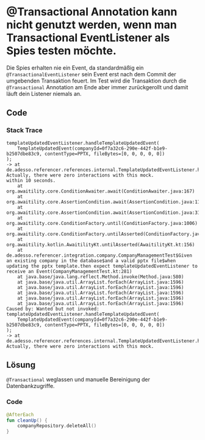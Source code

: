 # @Transactional Annotation kann nicht genutzt werden, wenn man Transactional EventListener als Spies testen möchte.

Die Spies erhalten nie ein Event, da standardmäßig ein `@TransactionalEventListener` sein Event erst nach dem Commit der umgebenden Transaktion feuert. Im Test wird die Transaktion durch die `@Transactional` Annotation am Ende aber immer zurückgerollt und damit läuft dein Listener niemals an.

## Code

### Stack Trace
```javastacktrace
templateUpdatedEventListener.handleTemplateUpdatedEvent(
	TemplateUpdatedEvent(companyId=0f7a32c6-290e-442f-b1e9-b2507dbe83c9, contentType=PPTX, fileBytes=[0, 0, 0, 0, 0])
);
-> at de.adesso.referencer.references.internal.TemplateUpdatedEventListener.handleTemplateUpdatedEvent(TemplateUpdatedEventListener.kt:20)
Actually, there were zero interactions with this mock.
within 10 seconds.
	at org.awaitility.core.ConditionAwaiter.await(ConditionAwaiter.java:167)
	at org.awaitility.core.AssertionCondition.await(AssertionCondition.java:119)
	at org.awaitility.core.AssertionCondition.await(AssertionCondition.java:31)
	at org.awaitility.core.ConditionFactory.until(ConditionFactory.java:1006)
	at org.awaitility.core.ConditionFactory.untilAsserted(ConditionFactory.java:790)
	at org.awaitility.kotlin.AwaitilityKt.untilAsserted(AwaitilityKt.kt:156)
	at de.adesso.referencer.integration.company.CompanyManagementTest$Given an existing company in the database$and a valid pptx file$when updating the pptx template.then expect templateUpdatedEventListener to receive an Event(CompanyManagementTest.kt:281)
	at java.base/java.lang.reflect.Method.invoke(Method.java:580)
	at java.base/java.util.ArrayList.forEach(ArrayList.java:1596)
	at java.base/java.util.ArrayList.forEach(ArrayList.java:1596)
	at java.base/java.util.ArrayList.forEach(ArrayList.java:1596)
	at java.base/java.util.ArrayList.forEach(ArrayList.java:1596)
	at java.base/java.util.ArrayList.forEach(ArrayList.java:1596)
Caused by: Wanted but not invoked:
templateUpdatedEventListener.handleTemplateUpdatedEvent(
	TemplateUpdatedEvent(companyId=0f7a32c6-290e-442f-b1e9-b2507dbe83c9, contentType=PPTX, fileBytes=[0, 0, 0, 0, 0])
);
-> at de.adesso.referencer.references.internal.TemplateUpdatedEventListener.handleTemplateUpdatedEvent(TemplateUpdatedEventListener.kt:20)
Actually, there were zero interactions with this mock.
```

## Lösung

`@Transactional` weglassen und manuelle Bereinigung der Datenbankzugriffe.

### Code
```kotlin
@AfterEach
fun cleanUp() {
	companyRepository.deleteAll()
}

```
